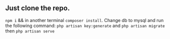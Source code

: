## Just clone the repo. 

`npm i` && in another terminal `composer install`. Change db to mysql and run the following command:
`php artisan key:generate` and `php artisan migrate` then `php artisan serve`